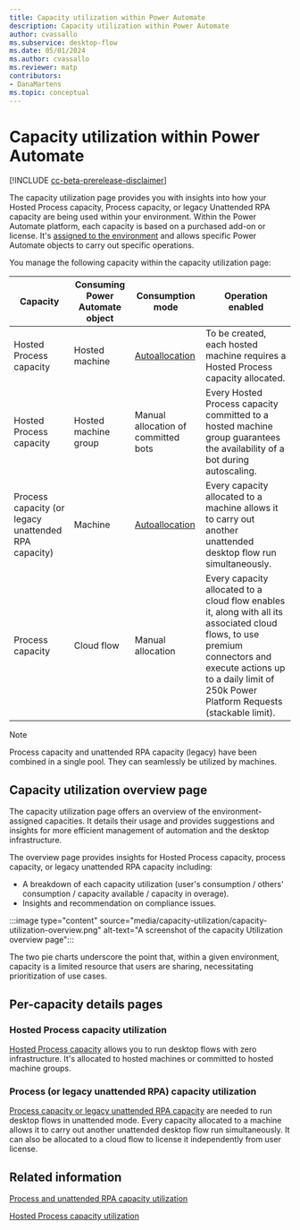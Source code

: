 ```yaml
---
title: Capacity utilization within Power Automate
description: Capacity utilization within Power Automate
author: cvassallo
ms.subservice: desktop-flow
ms.date: 05/01/2024
ms.author: cvassallo
ms.reviewer: matp
contributors:
- DanaMartens
ms.topic: conceptual
---
```


# Capacity utilization within Power Automate

[!INCLUDE [cc-beta-prerelease-disclaimer](actions-reference/includes/cc-beta-prerelease-disclaimer.md)]

The capacity utilization page provides you with insights into how your Hosted Process capacity, Process capacity, or legacy Unattended RPA capacity are being used within your environment. Within the Power Automate platform, each capacity is based on a purchased add-on or license. It's [assigned to the environment](/power-platform/admin/capacity-add-on#allocate-or-change-capacity-in-an-environment) and allows specific Power Automate objects to carry out specific operations.

You manage the following capacity within the capacity utilization page:

|Capacity|Consuming Power Automate object|Consumption mode|Operation enabled|
|----|--------------------|----|----|
|Hosted Process capacity|Hosted machine|[Autoallocation](# "Hosted Process capacity is autoallocated to the hosted machine at its creation.")|To be created, each hosted machine requires a Hosted Process capacity allocated.|
|Hosted Process capacity|Hosted machine group|Manual allocation of committed bots|Every Hosted Process capacity committed to a hosted machine group guarantees the availability of a bot during autoscaling.|
|Process capacity (or legacy unattended RPA capacity)|Machine|[Autoallocation](# "Capacity is autoallocated to the machine at unattended desktop flow run time.")|Every capacity allocated to a machine allows it to carry out another unattended desktop flow run simultaneously.|
|Process capacity|Cloud flow|Manual allocation|Every capacity allocated to a cloud flow enables it, along with all its associated cloud flows, to use premium connectors and execute actions up to a daily limit of 250k Power Platform Requests (stackable limit).|

> [!NOTE]
>
> Process capacity and unattended RPA capacity (legacy) have been combined in a single pool. They can seamlessly be utilized by machines.

## Capacity utilization overview page

The capacity utilization page offers an overview of the environment-assigned capacities. It details their usage and provides suggestions and insights for more efficient management of automation and the desktop infrastructure.

The overview page provides insights for Hosted Process capacity, process capacity, or legacy unattended RPA capacity including:

- A breakdown of each capacity utilization (user's consumption / others' consumption / capacity available / capacity in overage).
- Insights and recommendation on compliance issues.

:::image type="content" source="media/capacity-utilization/capacity-utilization-overview.png" alt-text="A screenshot of the capacity Utilization overview page":::

The two pie charts underscore the point that, within a given environment, capacity is a limited resource that users are sharing, necessitating prioritization of use cases.

## Per-capacity details pages

### Hosted Process capacity utilization

[Hosted Process capacity](capacity-utilization-hosted.md) allows you to run desktop flows with zero infrastructure. It's allocated to hosted machines or committed to hosted machine groups.

### Process (or legacy unattended RPA) capacity utilization

[Process capacity or legacy unattended RPA capacity](capacity-utilization-process.md) are needed to run desktop flows in unattended mode. Every capacity allocated to a machine allows it to carry out another unattended desktop flow run simultaneously. It can also be allocated to a cloud flow to license it independently from user license.

## Related information

[Process and unattended RPA capacity utilization](capacity-utilization-process.md)

[Hosted Process capacity utilization](capacity-utilization-hosted.md)
